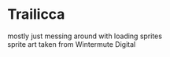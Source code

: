 # Trailicca
mostly just messing around with loading sprites\
sprite art taken from Wintermute Digital
